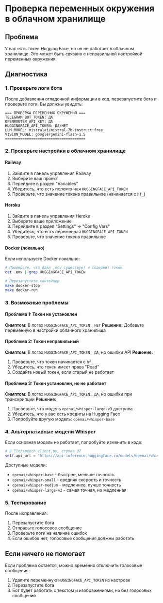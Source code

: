 # Проверка переменных окружения в облачном хранилище

## Проблема
У вас есть токен Hugging Face, но он не работает в облачном хранилище. Это может быть связано с неправильной настройкой переменных окружения.

## Диагностика

### 1. Проверьте логи бота
После добавления отладочной информации в код, перезапустите бота и проверьте логи. Вы должны увидеть:

```
=== ПРОВЕРКА ПЕРЕМЕННЫХ ОКРУЖЕНИЯ ===
TELEGRAM_BOT_TOKEN: ДА
OPENROUTER_API_KEY: ДА
HUGGINGFACE_API_TOKEN: ДА/НЕТ
LLM_MODEL: mistralai/mistral-7b-instruct:free
VISION_MODEL: google/gemini-flash-1.5
=====================================
```

### 2. Проверьте настройки в облачном хранилище

#### Railway
1. Зайдите в панель управления Railway
2. Выберите ваш проект
3. Перейдите в раздел "Variables"
4. Убедитесь, что есть переменная `HUGGINGFACE_API_TOKEN`
5. Проверьте, что значение токена правильное (начинается с `hf_`)

#### Heroku
1. Зайдите в панель управления Heroku
2. Выберите ваше приложение
3. Перейдите в раздел "Settings" → "Config Vars"
4. Убедитесь, что есть переменная `HUGGINGFACE_API_TOKEN`
5. Проверьте, что значение токена правильное

#### Docker (локально)
Если используете Docker локально:
```bash
# Проверьте, что файл .env существует и содержит токен
cat .env | grep HUGGINGFACE_API_TOKEN

# Перезапустите контейнер
make docker-stop
make docker-run
```

### 3. Возможные проблемы

#### Проблема 1: Токен не установлен
**Симптом:** В логах `HUGGINGFACE_API_TOKEN: НЕТ`
**Решение:** Добавьте переменную в настройки облачного хранилища

#### Проблема 2: Токен неправильный
**Симптом:** В логах `HUGGINGFACE_API_TOKEN: ДА`, но ошибки API
**Решение:** 
1. Проверьте, что токен начинается с `hf_`
2. Убедитесь, что токен имеет права "Read"
3. Создайте новый токен, если старый не работает

#### Проблема 3: Токен установлен, но не работает
**Симптом:** В логах `HUGGINGFACE_API_TOKEN: ДА`, но ошибки при транскрипции
**Решение:**
1. Проверьте, что модель `openai/whisper-large-v3` доступна
2. Убедитесь, что у вас есть кредиты на Hugging Face
3. Попробуйте другую модель: `openai/whisper-base`

### 4. Альтернативные модели Whisper

Если основная модель не работает, попробуйте изменить в коде:

```python
# В llm/speech_client.py, строка 37
self.api_url = "https://api-inference.huggingface.co/models/openai/whisper-base"
```

Доступные модели:
- `openai/whisper-base` - быстрее, меньше точность
- `openai/whisper-small` - средняя скорость и точность  
- `openai/whisper-medium` - медленнее, лучше точность
- `openai/whisper-large-v3` - самая точная, но медленная

### 5. Тестирование

После исправления:
1. Перезапустите бота
2. Отправьте голосовое сообщение
3. Проверьте логи на наличие ошибок
4. Если ошибок нет, голосовые сообщения должны работать

## Если ничего не помогает

Если проблема остается, можно временно отключить голосовые сообщения:

1. Удалите переменную `HUGGINGFACE_API_TOKEN` из настроек
2. Перезапустите бота
3. Бот будет работать с текстом и изображениями, но без голосовых сообщений
